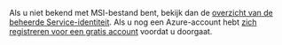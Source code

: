 Als u niet bekend met MSI-bestand bent, bekijk dan de [overzicht van de beheerde Service-identiteit](../articles/active-directory/msi-overview.md). Als u nog een Azure-account hebt [zich registreren voor een gratis account](https://azure.microsoft.com/free/) voordat u doorgaat.